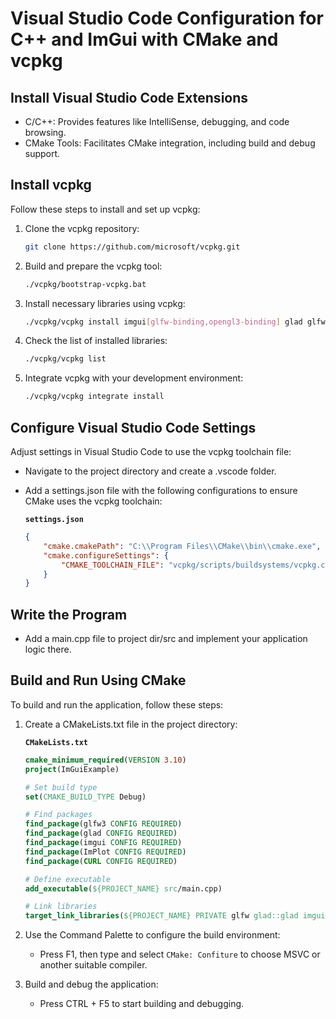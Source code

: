 # Visual Studio Code Configuration for C++ and ImGui with CMake and vcpkg

## Install Visual Studio Code Extensions
- C/C++: Provides features like IntelliSense, debugging, and code browsing.
- CMake Tools: Facilitates CMake integration, including build and debug support.

## Install vcpkg
Follow these steps to install and set up vcpkg:
1. Clone the vcpkg repository:
    ```bash
    git clone https://github.com/microsoft/vcpkg.git
    ```
2. Build and prepare the vcpkg tool:
    ```bash
    ./vcpkg/bootstrap-vcpkg.bat
    ```
3. Install necessary libraries using vcpkg:
    ```bash
    ./vcpkg/vcpkg install imgui[glfw-binding,opengl3-binding] glad glfw3 implot curl nlohmann-json
    ```
4. Check the list of installed libraries:
    ```bash
    ./vcpkg/vcpkg list
    ```
5. Integrate vcpkg with your development environment:
    ```bash
    ./vcpkg/vcpkg integrate install
    ```

## Configure Visual Studio Code Settings
Adjust settings in Visual Studio Code to use the vcpkg toolchain file:
- Navigate to the project directory and create a .vscode folder.
- Add a settings.json file with the following configurations to ensure CMake uses the vcpkg toolchain:

    **`settings.json`**
    ```json
    {
        "cmake.cmakePath": "C:\\Program Files\\CMake\\bin\\cmake.exe",
        "cmake.configureSettings": {
            "CMAKE_TOOLCHAIN_FILE": "vcpkg/scripts/buildsystems/vcpkg.cmake"
        }
    }
    ```

## Write the Program
- Add a main.cpp file to project dir/src and implement your application logic there.

## Build and Run Using CMake
To build and run the application, follow these steps:
1. Create a CMakeLists.txt file in the project directory:

    **`CMakeLists.txt`**
    ```cmake
    cmake_minimum_required(VERSION 3.10)
    project(ImGuiExample)

    # Set build type
    set(CMAKE_BUILD_TYPE Debug)

    # Find packages
    find_package(glfw3 CONFIG REQUIRED)
    find_package(glad CONFIG REQUIRED)
    find_package(imgui CONFIG REQUIRED)
    find_package(ImPlot CONFIG REQUIRED)
    find_package(CURL CONFIG REQUIRED)

    # Define executable
    add_executable(${PROJECT_NAME} src/main.cpp)

    # Link libraries
    target_link_libraries(${PROJECT_NAME} PRIVATE glfw glad::glad imgui::imgui implot::implot OpenGL32 CURL::libcurl)
    ```
2. Use the Command Palette to configure the build environment:
    - Press F1, then type and select `CMake: Confiture` to choose MSVC or another suitable compiler.
3. Build and debug the application:
    - Press CTRL + F5 to start building and debugging.
